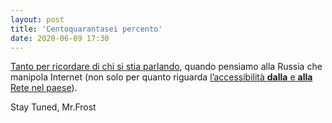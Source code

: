 ```yaml
---
layout: post
title: 'Centoquarantasei percento'
date: 2020-06-09 17:30
---
```


[Tanto per ricordare di chi si stia parlando](https://euvsdisinfo.eu/how-to-get-a-146-election-result/), quando pensiamo alla Russia che manipola Internet (non solo per quanto riguarda [l’accessibilità **dalla** e **alla** Rete nel paese]( https://mrfrost80.github.io/2020/06/09/15-21-Sicuri-che-6-ore-di-Zoom-siano-il-male-maggiore/ )).

Stay Tuned,
Mr.Frost